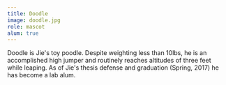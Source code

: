 ```yaml
---
title: Doodle
image: doodle.jpg
role: mascot
alum: true
---
```


Doodle is Jie's toy poodle. Despite weighting less than 10lbs, he is an accomplished high jumper and routinely reaches altitudes of three feet while leaping.
As of Jie's thesis defense and graduation (Spring, 2017) he has become a lab alum.

